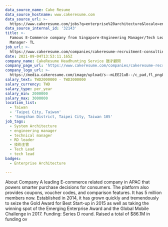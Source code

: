 ```yaml
---
data_source_name: Cake Resume
data_source_hostname: www.cakeresume.com
data_source_url: >-
  https://www.cakeresume.com/jobs?q=enterprise%20architecture&locale=en&range%5Bsalary_range%5D%5Bmin%5D=1000000
data_source_internal_id: '32143'
title: >-
  Famous E-Commerce company from Singapore-Engineering Manager/Tech Lead/RD
  Manager- TL
job_url: >-
  https://www.cakeresume.com/companies/cakeresume-recruitment-consulting/jobs/366c4f
date: 2021-09-04T13:53:11.165Z
company_name: CakeResume Headhunting Service 獵才顧問
company_page_url: 'https://www.cakeresume.com/companies/cakeresume-recruitment-consulting'
company_logo_url: >-
  https://media.cakeresume.com/image/upload/s--mLEE21uB--/c_pad,fl_png8,h_200,w_200/v1620881212/vdbipassrdfr8omwzeq6.png
salary_text: TWD2000000 - TWD3000000
salary_currency: TWD
salary_type: per_year
salary_min: 2000000
salary_max: 3000000
location_list:
  - Taiwan
  - 'Taipei City, Taiwan'
  - 'Songshan District, Taipei City, Taiwan 105'
job_tags:
  - System Architecture
  - engineering manager
  - technical manager
  - RD leader
  - 技術主管
  - Tech Lead
  - tech lead
badges:
  - Enterprise Architecture

---
```


About Company A leading E-commerce related company in APAC that powers smarter purchase decisions for consumers. The platform also provides coupons, voucher codes, and comparison features. It has 5 million members now. Established in 2014, it has grown quickly and tremendously to seize the Gold Award for Best Start-up in 2015 as well as taking the winning spot of the Emerging Enterprise Award and the Global Mobile Challenge in 2017. Funding: Series D round. Raised a total of $86.1M in funding ov